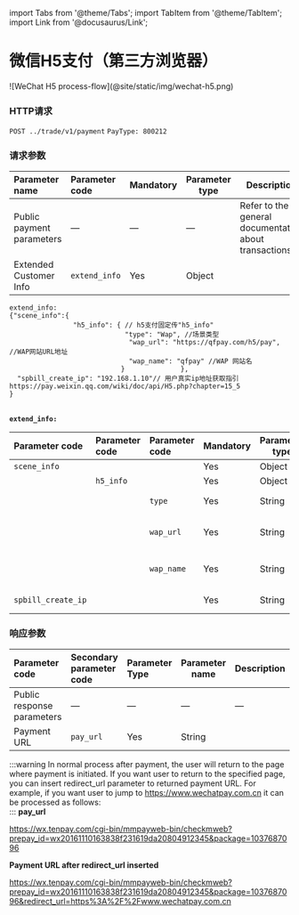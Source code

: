 import Tabs from '@theme/Tabs';
import TabItem from '@theme/TabItem';
import Link from '@docusaurus/Link';

# 微信H5支付（第三方浏览器）

<Link href="/img/wechat-h5.png" target="_blank">![WeChat H5 process-flow](@site/static/img/wechat-h5.png)</Link>

### HTTP请求

`POST ../trade/v1/payment` `PayType: 800212`

### 请求参数

|Parameter name|  Parameter code | Mandatory| Parameter type | Description |
|:----    |:---|:----- |-----   |-----   |
|Public payment parameters |—  |— |—  | Refer to the general documentation about transactions |
|Extended Customer Info|`extend_info`|Yes|Object||

```plaintext
extend_info:
{"scene_info":{
                "h5_info": { // h5支付固定传"h5_info"
                             "type": "Wap", //场景类型
                              "wap_url": "https://qfpay.com/h5/pay", //WAP网站URL地址
                              "wap_name": "qfpay" //WAP 网站名
                            }              },
  "spbill_create_ip": "192.168.1.10"// 用户真实ip地址获取指引 https://pay.weixin.qq.com/wiki/doc/api/H5.php?chapter=15_5
}
```

<br/> **`extend_info:`**  <br/>

|Parameter code|  Parameter code | Parameter code | Mandatory| Parameter type | Description |
|:----    |:---|:----- |-----   |-----  |-----   |
|`scene_info`|||Yes|Object||
||`h5_info`||Yes|Object||
|||`type`|Yes|String|scene type **"Wap"**|
|||`wap_url`|Yes|String|mobile website address|
|||`wap_name`|Yes|String|mobile website name|
|`spbill_create_ip`|||Yes|String|IP address of user|

### 响应参数

|Parameter code| Secondary parameter code| Parameter Type| Parameter name|Description|
|:----    |:---|:----- |-----   |----   |
|Public response parameters    |—  |— |—  | — |
|Payment URL|`pay_url`|Yes|String||

:::warning
In normal process after payment, the user will return to the page where payment is initiated. If you want user to return to the specified page, you can insert redirect_url parameter to returned payment URL. For example, if you want user to jump to https://www.wechatpay.com.cn it can be processed as follows: <br/>
:::
**pay_url** <br/>

https://wx.tenpay.com/cgi-bin/mmpayweb-bin/checkmweb?prepay_id=wx20161110163838f231619da20804912345&package=1037687096 <br/>

**Payment URL after redirect_url inserted** <br/>

https://wx.tenpay.com/cgi-bin/mmpayweb-bin/checkmweb?prepay_id=wx20161110163838f231619da20804912345&package=1037687096&redirect_url=https%3A%2F%2Fwww.wechatpay.com.cn
